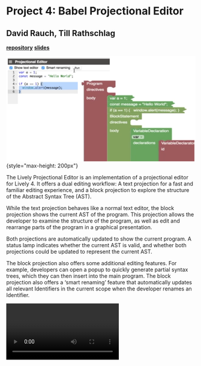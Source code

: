 # Project 4: Babel Projectional Editor
## David Rauch, Till Rathschlag

[**repository**](https://lively-kernel.org/lively4/lively4-projectional-editor/index.html) [**slides**](slides.pdf)

![](screenshot.png){style="max-height: 200px"}

The Lively Projectional Editor is an implementation of a projectional editor for Lively 4. It offers a dual editing workflow: A text projection for a fast and familiar editing experience, and a block projection to explore the structure of the Abstract Syntax Tree (AST).

While the text projection behaves like a normal text editor, the block projection shows the current AST of the program. This projection allows the developer to examine the structure of the program, as well as edit and rearrange parts of the program in a graphical presentation.

Both projections are automatically updated to show the current program. A status lamp indicates whether the current AST is valid, and whether both projections could be updated to represent the current AST.

The block projection also offers some additional editing features. For example, developers can open a popup to quickly generate partial syntax trees, which they can then insert into the main program. The block projection also offers a ‘smart renaming’ feature that automatically updates all relevant Identifiers in the current scope when the developer renames an Identifier.



<video controls><source src="screencast.mp4" type="video/mp4"></video>